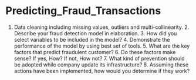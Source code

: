 # Predicting_Fraud_Transactions
1. Data cleaning including missing values, outliers and multi-collinearity. 2. Describe your fraud detection model in elaboration. 3. How did you select variables to be included in the model? 4. Demonstrate the performance of the model by using best set of tools. 5. What are the key factors that predict fraudulent customer? 6. Do these factors make sense? If yes, How? If not, How not? 7. What kind of prevention should be adopted while company update its infrastructure? 8. Assuming these actions have been implemented, how would you determine if they work?
